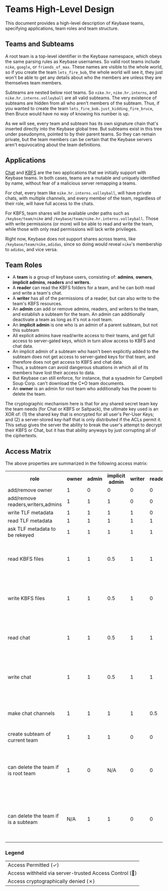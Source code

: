 # Teams High-Level Design

This document provides a high-level description of Keybase teams, specifying applications,
team roles and team structure.

## Teams and Subteams

A root team is a top-level identifier in the Keybase namespace, which obeys the
same parsing rules as Keybase usernames.  So valid root teams include `nike`, `google`,
or `friends_of_max`. These names are visible to the whole world, so if you create
the team `lets_fire_bob`, the whole world will see it, they just won't be able to get
any details about who the members are unless they are themselves team members.

Subteams are nested below root teams.  So `nike.hr`, `nike.hr.interns`, and
`nike.hr.interns.volleyball` are all valid subteams. The very existence of subteams
are hidden from all who aren't members of the subteam. Thus, if you wanted to create
the team `lets_fire_bob.just_kidding_fire_bruce`, then Bruce would have no way of
knowing his number is up.

As we will see, every team and subteam has its own signature chain that's inserted
directly into the Keybase global tree. But subteams exist in this tree under
pseudonyms, pointed to by their parent teams. So they can remain private, but the
team members can be certain that the Keybase servers aren't equivocating about
the team definitions.

## Applications

[Chat](/blog/keybase-chat) and [KBFS](/docs/kbfs) are the two applications
that we initially support with Keybase teams. In both cases, teams are a
mutable and uniquely identified by name, without fear of a malicious server
remapping a teams.

For chat, every team like `nike.hr.interns.volleyball`, will have private chats,
with multiple channels, and every member of the team, regardless of their role,
will have full access to the chats.

For KBFS, team shares will be available under paths such as `/keybse/team/nike`
and `/keybase/team/nike.hr.interns.volleyball`.  Those with write permissions (or more)
will be able to read and write the team, while those with only read permissions will lack
write privileges.

Right now, Keybase does not support shares across teams, like `/keybase/team/nike,adidas`,
since so doing would reveal `nike`'s membership to `adidas`, and vice versa.

## Team Roles

* A **team** is a group of keybase users, consisting of: **admins**, **owners**, **implicit admins**,
  **readers** and **writers**.
* A **reader** can read the KBFS folders for a team, and he can both read and write a team's chat.
* A **writer** has all of the permissions of a reader, but can also write to the team's KBFS resources.
* An **admin** can add or remove admins, readers, and writers to the team, and establish a subteam for the team. An admin can additionally deactivate a team as long as it's not a root team.
* An **implicit admin** is one who is an admin of a parent subteam, but not this subteam
* All explicit admins have read/write access to their teams, and get full access to server-gated
keys, which in turn allow access to KBFS and chat data.
* An implicit admin of a subteam who hasn't been explicitly added to the subteam does not get access to
server-gated keys for that team, and therefore does not get access to KBFS and chat data.
* Thus, a subteam can avoid dangerous situations in which all of its members have lost their access to data.
* But Keybase can still enforce, for instance, that a sysadmin for Campbell Soup Corp. can't download the C*O team documents.
* An **owner** is an admin for root team who additionally has the power to delete the team.

The cryptographic mechanism here is that for any shared secret team key the
team needs (for Chat or KBFS or Saltpack), the ultimate key used is an XOR of:
(1) the shared key that is encrypted for all user's Per-User Keys; and (2) a
server-stored key-half that is only distributed if the ACLs permit it. This
setup gives the server the ability to break the user's attempt to decrypt
their KBFS or Chat, but it has that ability anyways by just corrupting all of
the ciphertexts.

## Access Matrix

The above properties are summarized in the following access matrix:

<table class="access-matrix" id="main-table">
<tr>
	<th>role</th>
	<th>owner</th>
	<th>admin</th>
	<th>implicit admin</th>
	<th>writer</th>
	<th>reader</th>
</tr>
<tr>
	<td>add/remove owner</td>
	<td>1</td>
	<td>0</td>
	<td>0</td>
	<td>0</td>
	<td>0</td>
</tr>
<tr>
	<td>add/remove readers,writers,admins</td>
	<td>1</td>
	<td>1</td>
	<td>1</td>
	<td>0</td>
	<td>0</td>
</tr>
<tr>
	<td>write TLF metadata</td>
	<td>1</td>
	<td>1</td>
	<td>1</td>
	<td>1</td>
	<td>0</td>
</tr>
<tr>
	<td>read TLF metadata</td>
	<td>1</td>
	<td>1</td>
	<td>1</td>
	<td>1</td>
	<td>1</td>
</tr>
<tr>
	<td>ask TLF metadata to be rekeyed</td>
	<td>1</td>
	<td>1</td>
	<td>1</td>
	<td>1</td>
	<td>1</td>
</tr>
<tr>
	<td>read KBFS files</td>
	<td>1</td>
	<td>1</td>
	<td>0.5</td>
	<td>1</td>
	<td>1</td>
	<td>implicit admin blocked by access control</td>
</tr>
<tr>
	<td>write KBFS files</td>
	<td>1</td>
	<td>1</td>
	<td>0.5</td>
	<td>1</td>
	<td>0</td>
	<td>implicit admin blocked by access control</td>
</tr>
<tr>
	<td>read chat</td>
	<td>1</td>
	<td>1</td>
	<td>0.5</td>
	<td>1</td>
	<td>1</td>
	<td>implicit admin blocked by access control</td>
</tr>
<tr>
	<td>write chat</td>
	<td>1</td>
	<td>1</td>
	<td>0.5</td>
	<td>1</td>
	<td>1</td>
	<td>implicit admin blocked by access control</td>
</tr>
<tr>
	<td>make chat channels</td>
	<td>1</td>
	<td>1</td>
	<td>1</td>
	<td>1</td>
	<td>0.5</td>
	<td>readers blocked by access control</td>
</tr>
<tr>
	<td>create subteam of current team</td>
	<td>1</td>
	<td>1</td>
	<td>1</td>
	<td>0</td>
	<td>0</td>
</tr>
<tr>
	<td>can delete the team if is root team</td>
	<td>1</td>
	<td>0</td>
	<td>N/A</td>
	<td>0</td>
	<td>0</td>
	<td>root teams (e.g., nike) don't have implicit admins</td>
</tr>
<tr>
	<td>can delete the team if is a subteam</td>
	<td>N/A</td>
	<td>1</td>
	<td>1</td>
	<td>0</td>
	<td>0</td>
	<td>a subteam (e.g., nike.usa) can't have an owner</td>
</tr>
</table>

### Legend

<table class="access-matrix" id="legend">
<tr><td class="explicit">Access Permitted (✓)</td></tr>
<tr><td class="implicit">Access withheld via server-trusted Access Control (👮)</td></tr>
<tr><td class="nada">Access cryptographically denied (✗)</td></tr>
</table>

<script>
$(function() {
  $(".access-matrix td").filter(function() { return $(this).html() === "1" }).addClass('explicit').html("✓");
  $(".access-matrix td").filter(function() { return $(this).html() === "0" }).addClass('nada').html("✗");
  $(".access-matrix td").filter(function() { return $(this).html() === "0.5" }).addClass('implicit').html("👮");
  $(".access-matrix#main-table tr > td:first-child").addClass("right-label");
});
</script>

